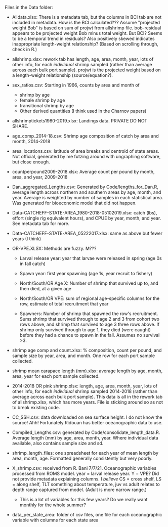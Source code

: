 Files in the Data folder:

-   Alldata.xlsx: There is a metadata tab, but the columns in BCI tab are not included in metadata. How is the BCI calculated??? Assume "projected weight Bob" is based on sum of projwt from allshrimp file. bob-residual appears to be projected weight Bob minus total weight. But BCI? Seems to be a temporal trend in residuals? Also positively skewed indicates inappropriate length-weight relationship? (Based on scrolling through, check in R.)

-   allshrimp.xlsx: rework tab has length, age, area, month, year, lots of other info, for each *individual* shrimp sampled (rather than average across each bulk port sample). projwt is the projected weight based on a length-weight relationship (source/equation?).

-   sex_ratios.csv: Starting in 1966, counts by area and month of

    -   shrimp by age
    -   female shrimp by age
    -   transitional shrimp by age
    -   Other derived quantities (I think used in the Charnov papers)

-   allshrimptickets1980-2019.xlsx: Landings data. PRIVATE DO NOT SHARE.

-   age_comp_2014-18.csv: Shrimp age composition of catch by area and month, 2014-2018

-   area_locations.csv: latitude of area breaks and centroid of state areas. Not official, generated by me futzing around with ungraphing software, but close enough.

-   countperpound2009-2018.xlsx: Average count per pound by month, area, and year, 2009-2018

-   Dan_aggregated_Lengths.csv: Generated by Code/lengths_for_Dan.R, average length across northern and southern areas by age, month, and year. Average is weighted by number of samples in each statistical area. Was generated for bioeconomic model that did not happen.

-   Data-CATCHEFF-STATE-AREA_1980-2018-05102019.xlsx: catch (lbs), effort (single rig equivalent hours), and CPUE by year, month, and year. See metadata tab for more.

-   Data-CATCHEFF-STATE-AREA_05222017.xlsx: same as above but fewer years (I think)

-   OR-VPE.XLSX: Methods are fuzzy. M???

    -   Larval release year: year that larvae were released in spring (age 0s in fall catch)

    -   Spawn year: first year spawning (age 1s, year recruit to fishery)

    -   North/South/OR Age X: Number of shrimp that survived up to, and then died, at a given age

    -   North/South/OR VPE: sum of regional age-specific columns for the row, estimate of total recruitment that year

    -   Spawners: Number of shrimp that spawned the row's recruitment. Sums shrimp that survived through to age 2 and 3 from cohort two rows above, and shrimp that survived to age 3 three rows above. If shrimp only survived through to age 1, they died (were caught) before they had a chance to spawn in the fall. Assumes no survival \>3.

-   shrimp age comp and count.xlsx: % composition, count per pound, and sample size by year, area, and month. One row for each port sample collected.

-   shrimp mean carapace length (mm).xlsx: average length by age, month, area, year for each port sample collected.

-   2014-2018 OR pink shrimp.xlsx: length, age, area, month, year, lots of other info, for each *individual* shrimp sampled 2014-2018 (rather than average across each bulk port sample). This data is all in the rework tab of allshrimp.xlsx, which has more years. File is sticking around so as not to break existing code.

-   CC_SSH.csv: data downloaded on sea surface height. I do not know the source! Ahh! Fortunately Ridouan has better oceanographic data to use.

-   Compiled_Lengths.csv: generated by Code/consolidate_length_data.R. Average length (mm) by age, area, month, year. Where individual data available, also contains sample size and sd.

-   shrimp_length_files: one spreadsheet for each year of mean length by area, month, age. Formatted generally consistently but very poorly.

-   X_shrimp.csv: received from R. Bani 7/7/21. Oceanographic variables processed from ROMS model. year = larval release year. Y = VPE? Did not provide metadata explaining columns. I *believe* CS = cross shelf, LS = along shelf, TLT something about temperature, juv vs adult relates to depth range captured from model. (Adult is more narrow range.)

    -   This is a lot of variables for this few years? Do we really want monthly for the whole summer?

-   data_per_state_area: folder of csv files, one file for each oceanographic variable with columns for each state area
